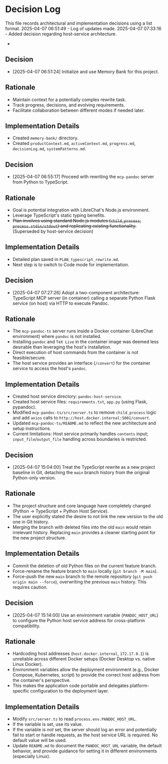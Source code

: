 # Decision Log

This file records architectural and implementation decisions using a list format.
2025-04-07 06:51:49 - Log of updates made.
2025-04-07 07:33:16 - Added decision regarding host-service architecture.

*

## Decision

*   [2025-04-07 06:51:24] Initialize and use Memory Bank for this project.

## Rationale

*   Maintain context for a potentially complex rewrite task.
*   Track progress, decisions, and evolving requirements.
*   Facilitate collaboration between different modes if needed later.

## Implementation Details

*   Created `memory-bank/` directory.
*   Created `productContext.md`, `activeContext.md`, `progress.md`, `decisionLog.md`, `systemPatterns.md`.

## Decision

*   [2025-04-07 06:55:17] Proceed with rewriting the `mcp-pandoc` server from Python to TypeScript.

## Rationale

*   Goal is potential integration with LibreChat's Node.js environment.
*   Leverage TypeScript's static typing benefits.
*   ~~Plan involves using standard Node.js modules (`child_process`, `process.stdin/stdout`) and replicating existing functionality.~~ (Superseded by host-service decision)

## Implementation Details

*   Detailed plan saved in `PLAN_typescript_rewrite.md`.
*   Next step is to switch to Code mode for implementation.

## Decision

*   [2025-04-07 07:27:26] Adopt a two-component architecture: TypeScript MCP server (in container) calling a separate Python Flask service (on host) via HTTP to execute Pandoc.

## Rationale

*   The `mcp-pandoc-ts` server runs inside a Docker container (LibreChat environment) where `pandoc` is not installed.
*   Installing `pandoc` and `TeX Live` in the container image was deemed less desirable than leveraging the host's installation.
*   Direct execution of host commands from the container is not feasible/secure.
*   The host service provides an interface (`/convert`) for the container service to access the host's `pandoc`.

## Implementation Details

*   Created host service directory: `pandoc-host-service`.
*   Created host service files: `requirements.txt`, `app.py` (using Flask, pypandoc).
*   Modified `mcp-pandoc-ts/src/server.ts` to remove `child_process` logic and add `axios` calls to `http://host.docker.internal:5001/convert`.
*   Updated `mcp-pandoc-ts/README.md` to reflect the new architecture and setup instructions.
*   Current limitations: Host service primarily handles `contents` input; `input_file`/`output_file` handling across boundaries is restricted.

## Decision

*   [2025-04-07 15:04:00] Treat the TypeScript rewrite as a new project baseline in Git, detaching the `main` branch history from the original Python-only version.

## Rationale

*   The project structure and core language have completely changed (Python -> TypeScript + Python Host Service).
*   The user explicitly stated the desire to not link the new version to the old one in Git history.
*   Merging the branch with deleted files into the old `main` would retain irrelevant history. Replacing `main` provides a cleaner starting point for the new project structure.

## Implementation Details

*   Commit the deletion of old Python files on the current feature branch.
*   Force-rename the feature branch to `main` locally (`git branch -M main`).
*   Force-push the new `main` branch to the remote repository (`git push origin main --force`), overwriting the previous `main` history. This requires caution.

## Decision

*   [2025-04-07 15:14:00] Use an environment variable (`PANDOC_HOST_URL`) to configure the Python host service address for cross-platform compatibility.

## Rationale

*   Hardcoding host addresses (`host.docker.internal`, `172.17.0.1`) is unreliable across different Docker setups (Docker Desktop vs. native Linux Docker).
*   Environment variables allow the deployment environment (e.g., Docker Compose, Kubernetes, script) to provide the correct host address from the container's perspective.
*   This makes the application code portable and delegates platform-specific configuration to the deployment layer.

## Implementation Details

*   Modify `src/server.ts` to read `process.env.PANDOC_HOST_URL`.
*   If the variable is set, use its value.
*   If the variable is *not* set, the server should log an error and potentially fail to start or handle requests, as the host service URL is required. No default value will be used.
*   Update `README.md` to document the `PANDOC_HOST_URL` variable, the default behavior, and provide guidance for setting it in different environments (especially Linux).